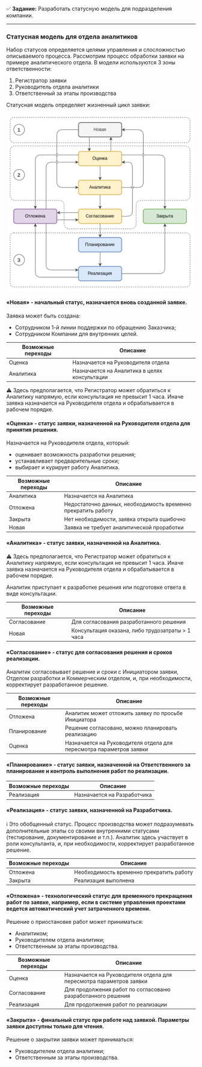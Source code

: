:white_check_mark: **Задание:** Разработать статусную модель для подразделения компании.

---

### Статусная модель для отдела аналитиков

Набор статусов определяется целями управления и слосложностью описываемого процесса. Рассмотрим процесс обработки заявки на примере аналитического отдела. В модели используются 3 зоны ответственности:
1. Регистратор заявки
2. Руководитель отдела аналитики
3. Ответственный за этапы производства

Статусная модель определяет жизненный цикл заявки:

<kbd>
<img src="/Screens/A_model.png" width="500">
</kbd>

#### «**Новая**» - начальный статус, назначается вновь созданной заявке.

Заявка может быть создана:
- Сотрудником 1-й линии поддержки по обращению Заказчика;
- Сотрудником Компании для внутренних целей.

| Возможные переходы | Описание |
| ------------------ | -------- |
| Оценка | Назначается на Руководителя отдела |
| Аналитика | Назначается на Аналитика в целях консультации |

:warning: Здесь предполагается, что Регистратор может обратиться к Аналитику напрямую, если консультация не превысит 1 часа. Иначе заявка назначается на Руководителя отдела и обрабатывается в рабочем порядке.

#### «**Оценка**» - статус заявки, назначенной на Руководителя отдела для принятия решения.

Назначается на Руководителя отдела, который: 
- оценивает возможность разработки решения;
- устанавливает предварительные сроки;
- выбирает и курирует работу Аналитика.

| Возможные переходы | Описание |
| ------------------ | -------- |
| Аналитика | Назначается на Аналитика |
| Отложена | Недостаточно данных, необходимость временно прекратить работу |
| Закрыта | Нет необходимости, заявка открыта ошибочно |
| Новая | Заявка не требует аналитической проработки |

#### «**Аналитика**» - статус заявки, назначенной на Аналитика.

:warning: Здесь предполагается, что Регистратор может обратиться к Аналитику напрямую, если консультация не превысит 1 часа. Иначе заявка назначается на Руководителя отдела и обрабатывается в рабочем порядке.

Аналитик приступает к разработке решения или подготовке ответа в виде консультации.

| Возможные переходы | Описание |
| ------------------ | -------- |
| Согласование | Для согласования разработанного решения |
| Новая | Консультация оказана, либо трудозатраты > 1 часа |

#### «**Согласование**» - статус для согласования решения и сроков реализации.

Аналитик согласовывает решение и сроки с Инициатором заявки, Отделом разработки и Коммерческим отделом, и, при необходимости, корректирует разработанное решение.

| Возможные переходы | Описание |
| ------------------ | -------- |
| Отложена | Аналитик может отложить заявку по просьбе Инициатора |
| Планирование | Решение согласовано, можно планировать реализацию |
| Оценка | Назначается на Руководителя отдела для пересмотра параметров заявки |

#### «**Планирование**» - статус заявки, назначенной на Ответственного за планирование и контроль выполнения работ по реализации.

| Возможные переходы | Описание |
| ------------------ | -------- |
| Реализация | Назначается на Разработчика |

#### «**Реализация**» - статус заявки, назначенной на Разработчика.

:information_source: Это обобщенный статус. Процесс производства может подразумевать дополнительные этапы со своими внутренними статусами (тестирование, документирование и т.п.). Аналитик здесь участвует в роли консультанта, и, при необходимости, корректирует разработанное решение.

| Возможные переходы | Описание |
| ------------------ | -------- |
| Отложена | Необходимость временно прекратить работу |
| Закрыта | Реализация выполнена |

#### «**Отложена**» - технологический статус для временного прекращения работ по заявке, например, если в системе управления проектами ведется автоматический учет затраченного времени.

Решение о приостановке работ может приниматься:
- Аналитиком;
- Руководителем отдела аналитики;
- Ответственным за этапы производства.

| Возможные переходы | Описание |
| ------------------ | -------- |
| Оценка | Назначается на Руководителя отдела для пересмотра параметров заявки |
| Согласование | Для продолжения работ по согласованю разработанного решения |
| Реализация | Для продолжения работ по реализации |

#### «**Закрыта**» - финальный статус при работе над заявкой. Параметры заявки доступны только для чтения.

Решение о закрытии заявки может приниматься:
- Руководителем отдела аналитики;
- Ответственным за этапы производства.
